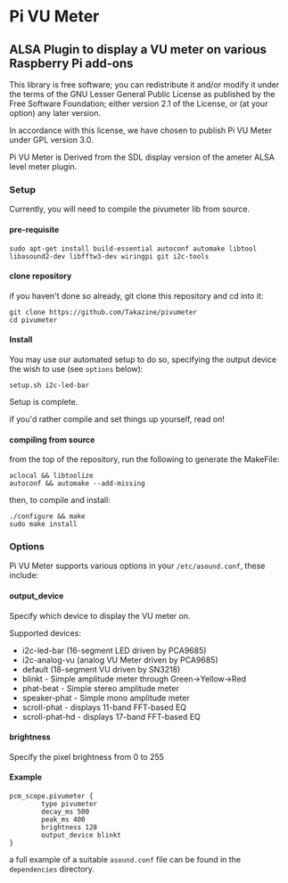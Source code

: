# Pi VU Meter

## ALSA Plugin to display a VU meter on various Raspberry Pi add-ons

This library is free software; you can redistribute it and/or modify it under the terms of the GNU Lesser General Public License as published by the Free Software Foundation; either version 2.1 of the License, or (at your option) any later version.

In accordance with this license, we have chosen to publish Pi VU Meter under GPL version 3.0.

Pi VU Meter is Derived from the SDL display version of the ameter ALSA level meter plugin.

### Setup

Currently, you will need to compile the pivumeter lib from source.

#### pre-requisite

```
sudo apt-get install build-essential autoconf automake libtool libasound2-dev libfftw3-dev wiringpi git i2c-tools
```

#### clone repository

if you haven't done so already, git clone this repository and cd into it:

```
git clone https://github.com/Takazine/pivumeter
cd pivumeter
```

#### Install

You may use our automated setup to do so, specifying the output device the wish to use (see `options` below):

```
setup.sh i2c-led-bar
```

Setup is complete.

if you'd rather compile and set things up yourself, read on!



#### compiling from source


from the top of the repository, run the following to generate the MakeFile:

```
aclocal && libtoolize
autoconf && automake --add-missing
```

then, to compile and install:

```
./configure && make
sudo make install
```

### Options

Pi VU Meter supports various options in your `/etc/asound.conf`, these include:

#### output_device

Specify which device to display the VU meter on.

Supported devices:

* i2c-led-bar (16-segment LED driven by PCA9685)
* i2c-analog-vu (analog VU Meter driven by PCA9685)
* default (18-segment VU driven by SN3218)
* blinkt - Simple amplitude meter through Green->Yellow->Red
* phat-beat - Simple stereo amplitude meter
* speaker-phat - Simple mono amplitude meter
* scroll-phat - displays 11-band FFT-based EQ
* scroll-phat-hd - displays 17-band FFT-based EQ

#### brightness

Specify the pixel brightness from 0 to 255

#### Example

```
pcm_scope.pivumeter {
        type pivumeter
        decay_ms 500
        peak_ms 400
        brightness 128
        output_device blinkt
}
```

a full example of a suitable `asound.conf` file can be found in the `dependencies` directory.
